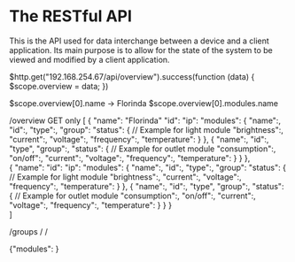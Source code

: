 The RESTful API
===============

This is the API used for data interchange between a device and a client application. Its main purpose is to allow for the state of the system to be viewed and modified by a client application.

$http.get("192.168.254.67/api/overview").success(function (data) {
	$scope.overview = data;
})

$scope.overview[0].name -> Florinda
$scope.overview[0].modules.name


/overview
GET only
[
	{
		"name": "Florinda"
		"id":
		"ip":
		"modules": 
			{
				"name":,
				"id":,
				"type":,
				"group":
				"status":
					{
						// Example for light module
						"brightness":,
						"current":,
						"voltage":,
						"frequency":,
						"temperature":
					}
			},
			{
				"name":,
				"id":,
				"type",
				"group":,
				"status":
					{
						// Example for outlet module
						"consumption":,
						"on/off":,
						"current":,
						"voltage":,
						"frequency":,
						"temperature":
					}
			}
	},	
	{
		"name":
		"id":
		"ip":
		"modules": 
			{
				"name":,
				"id":,
				"type":,
				"group":
				"status":
					{
						// Example for light module
						"brightness":,
						"current":,
						"voltage":,
						"frequency":,
						"temperature":
					}
			},
			{
				"name":,
				"id":,
				"type",
				"group":,
				"status":
					{
						// Example for outlet module
						"consumption":,
						"on/off":,
						"current":,
						"voltage":,
						"frequency":,
						"temperature":
					}
			}
	}	
]


/groups
/
/


{"modules": }



